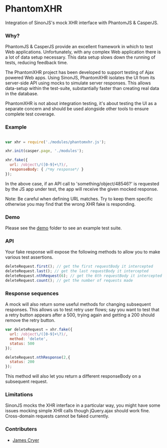 PhantomXHR
==========

Integration of SinonJS's mock XHR interface with PhantomJS & CasperJS.

### Why?

PhantomJS & CasperJS provide an excellent framework in which to test Web applications.  Unfortunately, with any complex Web application there is a lot of data setup necessary.  This data setup slows down the running of tests, reducing feedback time.

The PhantomXHR project has been developed to support testing of Ajax powered Web apps. Using SinonJS, PhantomXHR isolates the UI from its server-side API using mocks to simulate server responses. This allows data-setup within the test-suite, substantially faster than creating real data in the database.

PhantomXHR is not about integration testing, it's about testing the UI as a separate concern and should be used alongside other tools to ensure complete test coverage.

### Example

```javascript

var xhr = require('./modules/phantomxhr.js');

xhr.init(casper.page, './modules');

xhr.fake({
  url: /object\/([0-9]+\?)/,
  responseBody: { /*my response*/ }
});
```

In the above case, if an API call to 'something/object/48546?' is requested by the JS app under test, the app will receive the given mocked response.

Note: Be careful when defining URL matches. Try to keep them specific otherwise you may find that the wrong XHR fake is responding.

### Demo

Please see the [demo](/Huddle/PhantomXHR/tree/master/demo) folder to see an example test suite.

### API

Your fake response will expose the following methods to allow you to make various test assertions.

```javascript
deleteRequest.first(); // get the first requestBody it intercepted
deleteRequest.last(); // get the last requestBody it intercepted
deleteRequest.nthRequest(6); // get the 6th requestBody it intercepted
deleteRequest.count(); // get the number of requests made
```

### Response sequences

A mock will also return some useful methods for changing subsequent responses.  This allows us to test retry user flows; say you want to test that a retry button appears after a 500, trying again and getting a 200 should remove the retry button.

```javascript
var deleteRequest = xhr.fake({
  url: /object\/([0-9]+\?)/,
  method: 'delete',
  status: 500
});

deleteRequest.nthResponse(2,{
  status: 200
});
```

This method will also let you return a different responseBody on a subsequent request.

### Limitations

SinonJS mocks the XHR interface in a particular way, you might have some issues mocking simple XHR calls though jQuery.ajax should work fine.  Cross-domain requests cannot be faked currently.

### Contributers

+ [James Cryer](/jamescryer)
